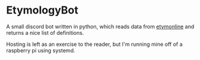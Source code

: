 # EtymologyBot
A small discord bot written in python, which reads data from [etymonline](www.etymonline.com) and returns a nice list of definitions. 

Hosting is left as an exercise to the reader, but I'm running mine off of a raspberry pi using systemd.
